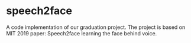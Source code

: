 # speech2face
A code implementation of our graduation project. The project is based on MIT 2019 paper: Speech2face learning the face behind voice.
